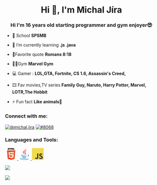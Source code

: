 <h1 align="center">Hi 👋, I'm Michal Jíra</h1>
<h3 align="center">Hi I'm 16 years old starting programmer and gym enjoyer😎</h3>

- 📖 School **SPSMB**

- 🌱 I’m currently learning **.js .java**

- 📜Favorite quote **Romans 8:18**

- 🏋️‍♀️Gym **Marvel Gym**

- 💻 Gamer : **LOL,GTA, Fortnite, CS 1.6, Assassin's Creed,**

- 🎞️ Fav movies,TV series **Family Guy, Naruto, Harry Potter, Marvel, LOTR,The Hobbit**

- ⚡ Fun fact **Like animals🐶**

<h3 align="left">Connect with me:</h3>
<p align="left">
<a href="https://instagram.com/@michal.jira" target="blank"><img align="center" src="https://raw.githubusercontent.com/rahuldkjain/github-profile-readme-generator/master/src/images/icons/Social/instagram.svg" alt="@michal.jira" height="30" width="40" /></a>
<a href="https://discord.gg/#8068" target="blank"><img align="center" src="https://raw.githubusercontent.com/rahuldkjain/github-profile-readme-generator/master/src/images/icons/Social/discord.svg" alt="#8068" height="30" width="40" /></a>
</p>

<h3 align="left">Languages and Tools:</h3>
<p align="left"> <a href="https://www.w3.org/html/" target="_blank" rel="noreferrer"> <img src="https://raw.githubusercontent.com/devicons/devicon/master/icons/html5/html5-original-wordmark.svg" alt="html5" width="40" height="40"/> </a> <a href="https://www.java.com" target="_blank" rel="noreferrer"> <img src="https://raw.githubusercontent.com/devicons/devicon/master/icons/java/java-original.svg" alt="java" width="40" height="40"/> </a> <a href="https://developer.mozilla.org/en-US/docs/Web/JavaScript" target="_blank" rel="noreferrer"> <img src="https://raw.githubusercontent.com/devicons/devicon/master/icons/javascript/javascript-original.svg" alt="javascript" width="40" height="40"/> </a> </p>

![](https://user-images.githubusercontent.com/114054661/195276183-4824f0e6-abfb-4231-b8af-cda2e20e4439.jpg)

![](https://user-images.githubusercontent.com/114054661/195277040-a31f4b60-c1e1-4f35-b4b6-83246d8d7dac.jpg)


